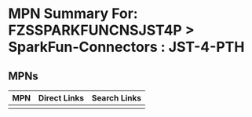 



# MPN Summary For: FZSSPARKFUNCNSJST4P > SparkFun-Connectors : JST-4-PTH

## MPNs
  

|MPN|Direct Links|Search Links|
| :--- | :--- | :--- |
||||
